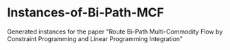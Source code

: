 # Instances-of-Bi-Path-MCF
Generated instances for the paper "Route Bi-Path Multi-Commodity Flow by Constraint Programming and Linear Programming Integration"
